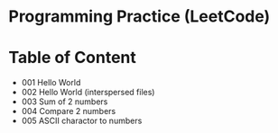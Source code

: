 # Programming Practice (LeetCode)

# Table of Content

- 001 Hello World
- 002 Hello World (interspersed files)
- 003 Sum of 2 numbers
- 004 Compare 2 numbers
- 005 ASCII charactor to numbers

